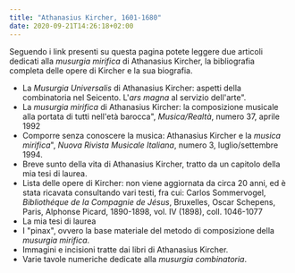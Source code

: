 ```yaml
---
title: "Athanasius Kircher, 1601-1680"
date: 2020-09-21T14:26:18+02:00
---
```


<div class="row">

<div class="shadow-none p-3 mt-3 mb-3 bg-light rounded">
    Seguendo i link presenti su questa pagina potete leggere due articoli dedicati alla <em>musurgia mirifica</em> di Athanasius Kircher, la bibliografia completa delle opere di Kircher e la sua biografia.
</div>

<ul class="list-group list-group-flush">

<li class="list-group-item">
    La <em>Musurgia Universalis</em> di Athanasius Kircher: aspetti della combinatoria nel Seicento. L'<em>ars magna</em> al servizio dell'arte&quot;.
    &nbsp;&nbsp;<a href="{{ path('kircher_articolo_ars_magna') }}"><i class="fa fa-chevron-right"></i><i class="fa fa-chevron-right"></i></a>
</li>

<li class="list-group-item">
    La <em>musurgia mirifica</em> di Athanasius Kircher: la composizione musicale alla portata di tutti nell'et&agrave; barocca&quot;, <em>Musica/Realt&agrave;</em>, numero 37, aprile 1992
    &nbsp;&nbsp;<a href="{{ path('kircher_articolo_mirifica') }}"><i class="fa fa-chevron-right"></i><i class="fa fa-chevron-right"></i></a>
</li>

<li class="list-group-item">
    Comporre senza conoscere la musica: Athanasius Kircher e la <em>musica mirifica</em>&#34;, <em>Nuova Rivista Musicale Italiana</em>, numero 3, luglio/settembre 1994.
    &nbsp;&nbsp;<a href="{{ path('kircher_articolo_comporre') }}"><i class="fa fa-chevron-right"></i><i class="fa fa-chevron-right"></i></a>
</li>

<li class="list-group-item">
    Breve sunto della vita di Athanasius Kircher, tratto da un capitolo della mia tesi di laurea.</a>
    &nbsp;&nbsp;<a href="{{ path('kircher_vita') }}"><i class="fa fa-chevron-right"></i><i class="fa fa-chevron-right"></i></a>
</li>

<li class="list-group-item">
    Lista delle opere di Kircher: non viene aggiornata da circa 20 anni, ed è stata ricavata consultando vari testi, fra cui: Carlos Sommervogel, <em>Biblioth&eacute;que de la Compagnie de J&eacute;sus</em>, Bruxelles, Oscar Schepens, Paris, Alphonse Picard, 1890-1898, vol. IV (1898), coll. 1046-1077
    &nbsp;&nbsp;<a href="{{ path('kircher_opere') }}"><i class="fa fa-chevron-right"></i><i class="fa fa-chevron-right"></i></a>
</li>

<li class="list-group-item">
    La mia tesi di laurea
    &nbsp;&nbsp;<a href="{{ path('kircher_tesi_home') }}"><i class="fa fa-chevron-right"></i><i class="fa fa-chevron-right"></i></a>
</li>

<li class="list-group-item">
    I "pinax", ovvero la base materiale del metodo di composizione della <em>musurgia mirifica</em>.
    &nbsp;&nbsp;<a href="{{ path('kircher_pinax') }}"><i class="fa fa-chevron-right"></i><i class="fa fa-chevron-right"></i></a>
</li>

<li class="list-group-item">
    Immagini e incisioni tratte dai libri di Athanasius Kircher.
    &nbsp;&nbsp;<a href="{{ path('kircher_immagini') }}"><i class="fa fa-chevron-right"></i><i class="fa fa-chevron-right"></i></a>
</li>

<li class="list-group-item">
    Varie tavole numeriche dedicate alla <em>musurgia combinatoria</em>.
    &nbsp;&nbsp;<a href="{{ path('kircher_numeri') }}"><i class="fa fa-chevron-right"></i><i class="fa fa-chevron-right"></i></a>
</li>
</ul>

</div>

